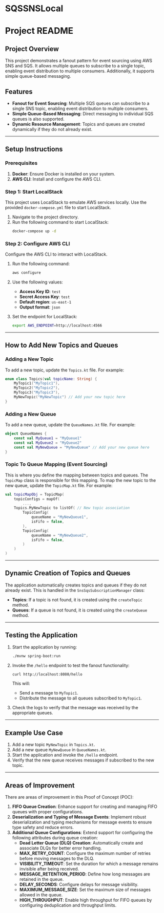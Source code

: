# SQSSNSLocal

# Project README

## Project Overview

This project demonstrates a fanout pattern for event sourcing using AWS SNS and SQS. It allows multiple queues to
subscribe to a single topic, enabling event distribution to multiple consumers. Additionally, it supports simple
queue-based messaging.

## Features

- **Fanout for Event Sourcing**: Multiple SQS queues can subscribe to a single SNS topic, enabling event distribution to
  multiple consumers.
- **Simple Queue-Based Messaging**: Direct messaging to individual SQS queues is also supported.
- **Dynamic Resource Management**: Topics and queues are created dynamically if they do not already exist.

---

## Setup Instructions

### Prerequisites

1. **Docker**: Ensure Docker is installed on your system.
2. **AWS CLI**: Install and configure the AWS CLI.

### Step 1: Start LocalStack

This project uses LocalStack to emulate AWS services locally. Use the provided `docker-compose.yml` file to start
LocalStack.

1. Navigate to the project directory.
2. Run the following command to start LocalStack:
   ```bash
   docker-compose up -d
   ```

### Step 2: Configure AWS CLI

Configure the AWS CLI to interact with LocalStack.

1. Run the following command:
   ```bash
   aws configure
   ```
2. Use the following values:
    - **Access Key ID**: `test`
    - **Secret Access Key**: `test`
    - **Default region**: `us-east-1`
    - **Output format**: `json`

3. Set the endpoint for LocalStack:
   ```bash
   export AWS_ENDPOINT=http://localhost:4566
   ```

---

## How to Add New Topics and Queues

### Adding a New Topic

To add a new topic, update the `Topics.kt` file. For example:

```kotlin
enum class Topics(val topicName: String) {
    MyTopic1("MyTopic1"),
    MyTopic2("MyTopic2"),
    MyTopic3("MyTopic3"),
    MyNewTopic("MyNewTopic") // Add your new topic here
}

```

### Adding a New Queue

To add a new queue, update the `QueueNames.kt` file. For example:

```kotlin
object QueueNames {
    const val MyQueue1 = "MyQueue1"
    const val MyQueue2 = "MyQueue2"
    const val MyNewQueue = "MyNewQueue" // Add your new queue here
}
```

### Topic To Queue Mapping (Event Sourcing)

This is where you define the mapping between topics and queues. The `TopicMap` class is responsible for this mapping.
To map the new topic to the new queue, update the `TopicMap.kt` file. For example:

```kotlin
val topicMapObj = TopicMap(
    topicConfigs = mapOf(
        ...,
    Topics.MyNewTopic to listOf( // New topic association
        TopicConfig(
            queueName = "MyNewQueue1",
            isFifo = false,
        ),
        TopicConfig(
            queueName = "MyNewQueue2",
            isFifo = false,
        )
    )
)
```

---

## Dynamic Creation of Topics and Queues

The application automatically creates topics and queues if they do not already exist. This is handled in the
`SnsSqsSubscriptionManager` class:

- **Topics**: If a topic is not found, it is created using the `createTopic` method.
- **Queues**: If a queue is not found, it is created using the `createQueue` method.

---

## Testing the Application

1. Start the application by running:
   ```bash
   ./mvnw spring-boot:run
   ```
2. Invoke the `/hello` endpoint to test the fanout functionality:
   ```bash
   curl http://localhost:8080/hello
   ```
   This will:
    - Send a message to `MyTopic1`.
    - Distribute the message to all queues subscribed to `MyTopic1`.

3. Check the logs to verify that the message was received by the appropriate queues.

---

## Example Use Case

1. Add a new topic `MyNewTopic` in `Topics.kt`.
2. Add a new queue `MyNewQueue` in `QueueNames.kt`.
3. Start the application and invoke the `/hello` endpoint.
4. Verify that the new queue receives messages if subscribed to the new topic.

---

## Areas of Improvement

There are areas of improvement in this Proof of Concept (POC):

1. **FIFO Queue Creation**: Enhance support for creating and managing FIFO queues with proper configurations.
2. **Deserialization and Typing of Message Events**: Implement robust deserialization and typing mechanisms for message events to ensure type safety and reduce errors.
3. **Additional Queue Configurations**: Extend support for configuring the following attributes during queue creation:
   - **Dead Letter Queue (DLQ) Creation**: Automatically create and associate DLQs for better error handling.
   - **MAX_RETRY_COUNT**: Configure the maximum number of retries before moving messages to the DLQ.
   - **VISIBILITY_TIMEOUT**: Set the duration for which a message remains invisible after being received.
   - **MESSAGE_RETENTION_PERIOD**: Define how long messages are retained in the queue.
   - **DELAY_SECONDS**: Configure delays for message visibility.
   - **MAXIMUM_MESSAGE_SIZE**: Set the maximum size of messages allowed in the queue.
   - **HIGH_THROUGHPUT**: Enable high throughput for FIFO queues by configuring deduplication and throughput limits.